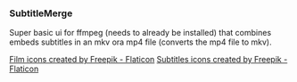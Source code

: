 ### SubtitleMerge

Super basic ui for ffmpeg (needs to already be installed) that combines embeds subtitles in an mkv ora mp4 file (converts the mp4 file to mkv).

<a href="https://www.flaticon.com/free-icons/film" title="film icons">Film icons created by Freepik - Flaticon</a>
<a href="https://www.flaticon.com/free-icons/subtitles" title="subtitles icons">Subtitles icons created by Freepik - Flaticon</a>